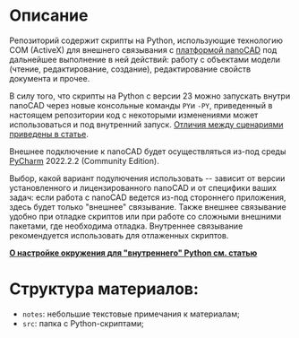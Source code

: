 # Описание
Репозиторий содержит скрипты на Python, использующие технологию COM (ActiveX) для внешнего связывания с [платформой nanoCAD](https://www.nanocad.ru) под дальнейшее выполнение в ней действий: работу с объектами модели (чтение, редактирование, создание), редактирование свойств документа и прочее.

В силу того, что скрипты на Python с версии 23 можно запускать внутри nanoCAD через новые консольные команды `PY`и `-PY`, приведенный в настоящем репозитории код с некоторыми изменениями может использоваться и под внутренний запуск. [Отличия между сценариями приведены в статье](/notes/nanocad_connecting.md).

Внешнее подключение к nanoCAD будет осуществляться из-под среды [PyCharm](https://www.jetbrains.com/pycharm/download/#section=windows) 2022.2.2 (Community Edition).

Выбор, какой вариант подулючения использовать -- зависит от версии установленного и лицензированного nanoCAD и от специфики ваших задач: если работа с nanoCAD ведется из-под стороннего приложения, здесь будет только "внешнее" связывание. Также внешнее связывание удобно при отладке скриптов или при работе со сложными внешними пакетами, где необходима отладка. Внутреннее связывание рекомендуется использовать для отлаженных скриптов.

[**О настройке окружения для "внутреннего" Python см. статью**](/notes/python_internal_install.md)

# Структура материалов:
- `notes`: небольшие текстовые примечания к материалам;
- `src`: папка с Python-скриптами;
